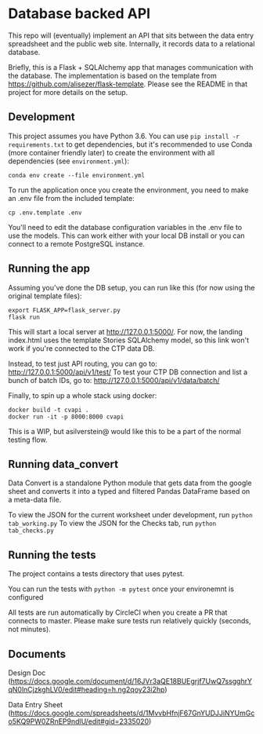 # Database backed API

This repo will (eventually) implement an API that sits between the data entry spreadsheet and the public web site.  Internally, it records data to a relational database.

Briefly, this is a Flask + SQLAlchemy app that manages communication with the database. The implementation is based on the template from https://github.com/alisezer/flask-template. Please see the README in that project for more details on the setup.

## Development

This project assumes you have Python 3.6. You can use `pip install -r requirements.txt` to get dependencies, but it's recommended to use Conda (more container friendly later) to create the environment with all dependencies (see `environment.yml`):
```shell
conda env create --file environment.yml
```

To run the application once you create the environment, you need to make an .env file from the included template:
```shell
cp .env.template .env
```

You'll need to edit the database configuration variables in the .env file to use the models. This can work either with your local DB install or you can connect to a remote PostgreSQL instance.

## Running the app

Assuming you've done the DB setup, you can run like this (for now using the original template files):
```shell
export FLASK_APP=flask_server.py
flask run
```

This will start a local server at http://127.0.0.1:5000/. For now, the landing index.html uses the template Stories SQLAlchemy model, so this link won't work if you're connected to the CTP data DB.

Instead, to test just API routing, you can go to: http://127.0.0.1:5000/api/v1/test/
To test your CTP DB connection and list a bunch of batch IDs, go to: http://127.0.0.1:5000/api/v1/data/batch/

Finally, to spin up a whole stack using docker:
```
docker build -t cvapi .
docker run -it -p 8000:8000 cvapi
```
This is a WIP, but asilverstein@ would like this to be a part of the normal testing flow.

## Running data_convert

Data Convert is a standalone Python module that gets data from the google sheet and converts it into a
typed and filtered Pandas DataFrame based on a meta-data file.  

To view the JSON for the current worksheet under development, run `python tab_working.py`
To view the JSON for the Checks tab, run `python tab_checks.py`

## Running the tests

The project contains a tests directory that uses pytest.  

You can run the tests with `python -m pytest` once your environemnt is configured

All tests are run automatically by CircleCI when you create a PR that connects to master.  Please make
sure tests run relatively quickly (seconds, not minutes).

## Documents

Design Doc (https://docs.google.com/document/d/16JVr3aQE18BUEgrjf7UwQ7ssgghrYqN0lnCjzkghLV0/edit#heading=h.ng2qoy23i2hp)

Data Entry Sheet (https://docs.google.com/spreadsheets/d/1MvvbHfnjF67GnYUDJJiNYUmGco5KQ9PW0ZRnEP9ndlU/edit#gid=2335020)
